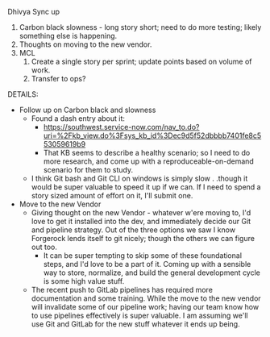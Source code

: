 Dhivya Sync up

1. Carbon black slowness - long story short; need to do more testing; likely something else is happening.
2. Thoughts on moving to the new vendor.
3. MCL
	1. Create a single story per sprint; update points based on volume of work.
	2. Transfer to ops?




DETAILS:
 - Follow up on Carbon black and slowness
	 - Found a dash entry about it:
		 - https://southwest.service-now.com/nav_to.do?uri=%2Fkb_view.do%3Fsys_kb_id%3Dec9d5f52dbbbb7401fe8c553059619b9
		 - That KB seems to describe a healthy scenario; so I need to do more research, and come up with a reproduceable-on-demand scenario for them to study. 
	 - I think Git bash and Git CLI on windows is simply slow . .though it would be super valuable to speed it up if we can. If I need to spend a story sized amount of effort on it, I'll submit one.
 - Move to the new Vendor
	 - Giving thought on the new Vendor - whatever w'ere moving to, I'd love to get it installed into the dev, and immediately decide our Git and pipeline strategy. Out of the three options we saw I know Forgerock lends itself to git nicely; though the others we can figure out too.
		 - It can be super tempting to skip some of these foundational steps, and I'd love to be a part of it. Coming up with a sensible way to store, normalize, and build the general development cycle is some high value stuff.
	 - The recent push to GitLab pipelines has required more documentation and some training. While the move to the new vendor will invalidate some of our pipeline work; having our team know how to use pipelines effectively is super valuable. I am assuming we'll use Git and GitLab for the new stuff whatever it ends up being.
 